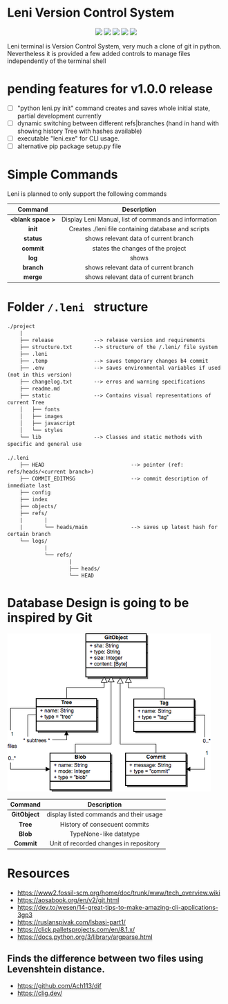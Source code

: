 # Leni Version Control System

<p align="center">
    <img src="https://img.shields.io/github/commit-activity/w/ByronEncinas/Leni?style=for-the-badge">
      <img src="https://img.shields.io/github/stars/ByronEncinas/Leni?style=for-the-badge">
    <img src="https://img.shields.io/github/forks/ByronEncinas/Leni?style=for-the-badge">
    <img src="https://img.shields.io/github/issues-pr/ByronEncinas/Leni?style=for-the-badge">
  <img src="https://img.shields.io/github/contributors/ByronEncinas/Leni?style=for-the-badge">
</p>

<p align="center">
</p>


Leni terminal is Version Control System, very much a clone of git in python.
Nevertheless it is provided a few added controls to manage files independently of the terminal shell

# pending features for v1.0.0 release

- [ ] "python leni.py init" command creates and saves whole initial state, partial development currently
- [ ] dynamic switching between different refs|branches (hand in hand with showing history Tree with hashes available)
- [ ] executable "leni.exe" for CLI usage.
- [ ] alternative pip package setup.py file

# Simple Commands

Leni is planned to only support the following commands

**Command**|**Description**
:-----:|:-----:
**\<blank space \>**| Display Leni Manual, list of commands and information
**init**| Creates ./leni file containing database and scripts
**status**| shows relevant data of current branch
**commit**| states the changes of the project
**log**| shows 
**branch**| shows relevant data of current branch
**merge**| shows relevant data of current branch

# Folder <code>/.leni </code> structure

    ./project
        |
        ├── release             --> release version and requirements
        ├── structure.txt       --> structure of the /.leni/ file system
        ├── .leni
        ├── .temp               --> saves temporary changes b4 commit
        ├── .env                --> saves environmental variables if used (not in this version)
        ├── changelog.txt       --> erros and warning specifications
        ├── readme.md
        ├── static              --> Contains visual representations of current Tree
        │   ├── fonts
        │   ├── images
        │   ├── javascript
        │   └── styles
        └── lib                 --> Classes and static methods with specific and general use

    ./.leni
        ├── HEAD                            --> pointer (ref: refs/heads/<current branch>)
        ├── COMMIT_EDITMSG                  --> commit description of inmediate last 
        ├── config
        ├── index
        ├── objects/
        ├── refs/
        |       |
        |       └── heads/main              --> saves up latest hash for certain branch
        └── logs/
                |
                └── refs/
                        |
                        ├── heads/
                        └── HEAD



# Database Design is going to be inspired by Git

<img src="./static/object-hierarchy.png" title="Database structure of Git" alt="Reference: https://aosabook.org/en/v2/git.html">


**Command**|**Description**
:-----:|:-----:
**GitObject**|  display listed commands and their usage
**Tree**| History of consecuent commits
**Blob**| TypeNone-like datatype
**Commit**| Unit of recorded changes in repository

# Resources

- https://www2.fossil-scm.org/home/doc/trunk/www/tech_overview.wiki
- https://aosabook.org/en/v2/git.html
- https://dev.to/wesen/14-great-tips-to-make-amazing-cli-applications-3gp3
- https://ruslanspivak.com/lsbasi-part1/
- https://click.palletsprojects.com/en/8.1.x/
- https://docs.python.org/3/library/argparse.html

## Finds the difference between two files using Levenshtein distance.

- https://github.com/Ach113/dif
- https://clig.dev/
